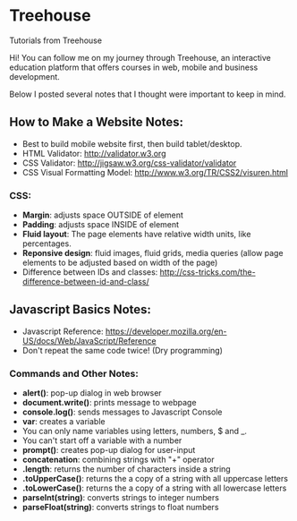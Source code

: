 # Treehouse
Tutorials from Treehouse

Hi! You can follow me on my journey through Treehouse, an interactive education platform that offers courses in web, mobile and business development. 

Below I posted several notes that I thought were important to keep in mind.

## How to Make a Website Notes: 
- Best to build mobile website first, then build tablet/desktop.
- HTML Validator: http://validator.w3.org
- CSS Validator: http://jigsaw.w3.org/css-validator/validator
- CSS Visual Formatting Model: http://www.w3.org/TR/CSS2/visuren.html

### CSS:
- **Margin**: adjusts space OUTSIDE of element
- **Padding**: adjusts space INSIDE of element
- **Fluid layout**: The page elements have relative width units, like percentages.
- **Reponsive design**: fluid images, fluid grids, media queries (allow page elements to be adjusted based on width of the page)
- Difference between IDs and classes: http://css-tricks.com/the-difference-between-id-and-class/

## Javascript Basics Notes: 
- Javascript Reference: https://developer.mozilla.org/en-US/docs/Web/JavaScript/Reference
- Don't repeat the same code twice! (Dry programming)

### Commands and Other Notes: 
- **alert()**: pop-up dialog in web browser
- **document.write()**: prints message to webpage
- **console.log()**: sends messages to Javascript Console
- **var**: creates a variable
- You can only name variables using letters, numbers, $ and _. 
- You can't start off a variable with a number 
- **prompt()**: creates pop-up dialog for user-input
- **concatenation**: combining strings with "+" operator
- **.length**: returns the number of characters inside a string
- **.toUpperCase()**: returns the a copy of a string with all uppercase letters
- **.toLowerCase()**: returns the a copy of a string with all lowercase letters
- **parseInt(string)**: converts strings to integer numbers
- **parseFloat(string)**: converts strings to float numbers
